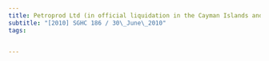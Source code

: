 ```yaml
---
title: Petroprod Ltd (in official liquidation in the Cayman Islands and in compulsory liquidation in 
subtitle: "[2010] SGHC 186 / 30\_June\_2010"
tags:


---
```


